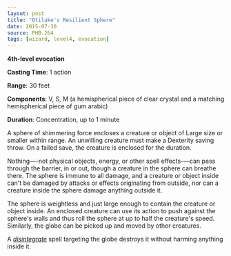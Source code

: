 ```yaml
---
layout: post
title: "Otiluke's Resilient Sphere"
date: 2015-07-30
source: PHB.264
tags: [wizard, level4, evocation]
---
```


**4th-level evocation**

**Casting Time**: 1 action

**Range**: 30 feet

**Components**: V, S, M (a hemispherical piece of clear crystal and a matching hemispherical piece of gum arabic)

**Duration**: Concentration, up to 1 minute

A sphere of shimmering force encloses a creature or object of Large size or smaller within range. An unwilling creature must make a Dexterity saving throw. On a failed save, the creature is enclosed for the duration.

Nothing—-not physical objects, energy, or other spell effects-—can pass through the barrier, in or out, though a creature in the sphere can breathe there. The sphere is immune to all damage, and a creature or object inside can't be damaged by attacks or effects originating from outside, nor can a creature inside the sphere damage anything outside it.

The sphere is weightless and just large enough to contain the creature or object inside. An enclosed creature can use its action to push against the sphere's walls and thus roll the sphere at up to half the creature's speed. Similarly, the globe can be picked up and moved by other creatures.

A *[disintegrate](disintegrate "disintegrate (lvl 6)")* spell targeting the globe destroys it without harming anything inside it.
